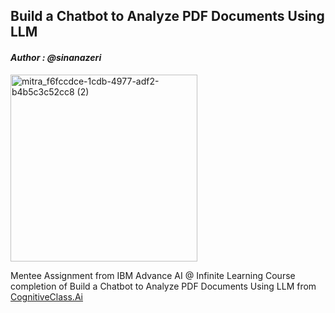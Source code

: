 ## Build a Chatbot to Analyze PDF Documents Using LLM
#### _Author : @sinanazeri_

<img width="299" alt="mitra_f6fccdce-1cdb-4977-adf2-b4b5c3c52cc8 (2)" src="https://github.com/Milkiiy/The-Art-of-Prompt-Engineering/assets/114728966/a04e511d-9e34-4c69-b6b8-135a14c7551f"><br />

Mentee Assignment from IBM Advance AI @ Infinite Learning Course completion of Build a 
Chatbot to Analyze PDF Documents Using LLM from [CognitiveClass.Ai](https://cognitiveclass.ai)
